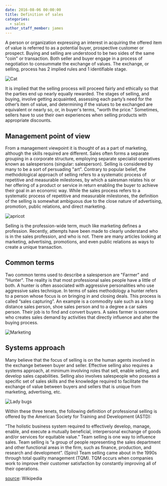 ```yaml
---
date: 2016-08-06 00:00:00
title: Definition of sales
categories:
  - sales
author_staff_member: james
---
```

A person or organization expressing an interest in acquiring the offered item of value is referred to as a potential buyer, prospective customer or prospect. Buying and selling are understood to be two sides of the same "coin" or transaction. Both seller and buyer engage in a process of negotiation to consummate the exchange of values. The exchange, or selling, process has 2 implied rules and 1 identifiable stage.

![Cat](https://source.unsplash.com/random/1500x1146)

It is implied that the selling process will proceed fairly and ethically so that the parties end up nearly equally rewarded. The stages of selling, and buying, involve getting acquainted, assessing each party’s need for the other’s item of value, and determining if the values to be exchanged are equivalent or nearly so, or, in buyer's terms, "worth the price.” Sometimes, sellers have to use their own experiences when selling products with appropriate discounts.

## Management point of view

From a management viewpoint it is thought of as a part of marketing, although the skills required are different. Sales often forms a separate grouping in a corporate structure, employing separate specialist operatives known as salespersons (singular: salesperson). Selling is considered by many to be a sort of persuading "art". Contrary to popular belief, the methodological approach of selling refers to a systematic process of repetitive and measurable milestones, by which a salesman relates his or her offering of a product or service in return enabling the buyer to achieve their goal in an economic way. While the sales process refers to a systematic process of repetitive and measurable milestones, the definition of the selling is somewhat ambiguous due to the close nature of advertising, promotion, public relations, and direct marketing.

![apricot](https://source.unsplash.com/random/1500x1147)

Selling is the profession-wide term, much like marketing defines a profession. Recently, attempts have been made to clearly understand who is in the sales profession, and who is not. There are many articles looking at marketing, advertising, promotions, and even public relations as ways to create a unique transaction.

## Common terms

Two common terms used to describe a salesperson are "Farmer" and "Hunter". The reality is that most professional sales people have a little of both. A hunter is often associated with aggressive personalities who use aggressive sales technique. In terms of sales methodology a hunter refers to a person whose focus is on bringing in and closing deals. This process is called “sales capturing”. An example is a commodity sale such as a long distance sales person, shoe sales person and to a degree a car sales person. Their job is to find and convert buyers. A sales farmer is someone who creates sales demand by activities that directly influence and alter the buying process.

![Marketing](https://source.unsplash.com/random/1500x1148)

## Systems approach

Many believe that the focus of selling is on the human agents involved in the exchange between buyer and seller. Effective selling also requires a systems approach, at minimum involving roles that sell, enable selling, and develop sales capabilities. Selling also involves salespeople who possess a specific set of sales skills and the knowledge required to facilitate the exchange of value between buyers and sellers that is unique from marketing, advertising, etc.

![Lady bugs](https://source.unsplash.com/random/1500x1149)

Within these three tenets, the following definition of professional selling is offered by the American Society for Training and Development (ASTD):

“The holistic business system required to effectively develop, manage, enable, and execute a mutually beneficial, interpersonal exchange of goods and/or services for equitable value.” Team selling is one way to influence sales. Team selling is “a group of people representing the sales department and other functional areas in the firm, such as finance, production, and research and development”. (Spiro) Team selling came about in the 1990s through total quality management (TQM). TQM occurs when companies work to improve their customer satisfaction by constantly improving all of their operations.

[source](https://en.wikipedia.org/wiki/Sales): Wikipedia